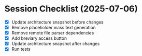 # Session Checklist (2025-07-06)

- [x] Update architecture snapshot before changes
- [x] Remove placeholder mass text generation
- [x] Remove remote file parser dependencies
- [x] Add breviary access button
- [x] Update architecture snapshot after changes
- [x] Run tests
